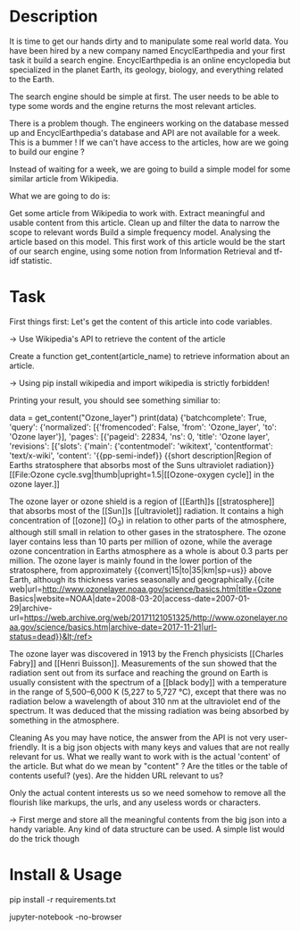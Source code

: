 # Description

It is time to get our hands dirty and to manipulate some real world data. You have been hired by a new company named EncyclEarthpedia and your first task it build a search engine. EncyclEarthpedia is an online encyclopedia but specialized in the planet Earth, its geology, biology, and everything related to the Earth.

The search engine should be simple at first. The user needs to be able to type some words and the engine returns the most relevant articles.

There is a problem though. The engineers working on the database messed up and EncyclEarthpedia's database and API are not available for a week. This is a bummer ! If we can't have access to the articles, how are we going to build our engine ?

Instead of waiting for a week, we are going to build a simple model for some similar article from Wikipedia.

What we are going to do is:

Get some article from Wikipedia to work with.
Extract meaningful and usable content from this article.
Clean up and filter the data to narrow the scope to relevant words
Build a simple frequency model.
Analysing the article based on this model.
This first work of this article would be the start of our search engine, using some notion from Information Retrieval and tf-idf statistic.

# Task

First things first: Let's get the content of this article into code variables.

→ Use Wikipedia's API to retrieve the content of the article

Create a function get_content(article_name) to retrieve information about an article.

→ Using pip install wikipedia and import wikipedia is strictly forbidden!

Printing your result, you should see something similiar to:

data = get_content("Ozone_layer")
print(data)
{'batchcomplete': True,
'query': {'normalized': [{'fromencoded': False,
'from': 'Ozone_layer',
'to': 'Ozone layer'}],
'pages': [{'pageid': 22834,
'ns': 0,
'title': 'Ozone layer',
'revisions': [{'slots': {'main': {'contentmodel': 'wikitext',
'contentformat': 'text/x-wiki',
'content': '{{pp-semi-indef}}
{{short description|Region of Earths stratosphere that absorbs most of the Suns ultraviolet radiation}}
[[File:Ozone cycle.svg|thumb|upright=1.5|[[Ozone-oxygen cycle]] in the ozone layer.]]


The ozone layer or ozone shield is a region of [[Earth]]s [[stratosphere]] that absorbs most of the [[Sun]]s [[ultraviolet]]  radiation. It contains a high concentration of [[ozone]] (O<sub>3</sub>) in relation to other parts of the atmosphere, although still small in relation to other gases in the stratosphere. The ozone layer contains less than 10 parts per million of ozone, while the average ozone concentration in Earths atmosphere as a whole is about 0.3 parts per million. The ozone layer is mainly found in the lower portion of the stratosphere, from approximately {{convert|15|to|35|km|sp=us}} above Earth, although its thickness varies seasonally and geographically.<ref>{{cite web|url=http://www.ozonelayer.noaa.gov/science/basics.htm|title=Ozone Basics|website=NOAA|date=2008-03-20|access-date=2007-01-29|archive-url=https://web.archive.org/web/20171121051325/http://www.ozonelayer.noaa.gov/science/basics.htm|archive-date=2017-11-21|url-status=dead}}&lt;/ref>


The ozone layer was discovered in 1913 by the French physicists [[Charles Fabry]] and [[Henri Buisson]]. Measurements of the sun showed that the radiation sent out from its surface and reaching the ground on Earth is usually consistent with the spectrum of a [[black body]] with a temperature in the range of 5,500–6,000 K (5,227 to 5,727&nbsp;°C), except that there was no radiation below a wavelength of about 310&nbsp;nm at the ultraviolet end of the spectrum. It was deduced that the missing radiation was being absorbed by something in the atmosphere.

Cleaning
As you may have notice, the answer from the API is not very user-friendly. It is a big json objects with many keys and values that are not really relevant for us. What we really want to work with is the actual 'content' of the article. But what do we mean by "content" ? Are the titles or the table of contents useful? (yes). Are the hidden URL relevant to us?

Only the actual content interests us so we need somehow to remove all the flourish like markups, the urls, and any useless words or characters.

→ First merge and store all the meaningful contents from the big json into a handy variable. Any kind of data structure can be used. A simple list would do the trick though

# Install & Usage
pip install -r requirements.txt

jupyter-notebook -no-browser